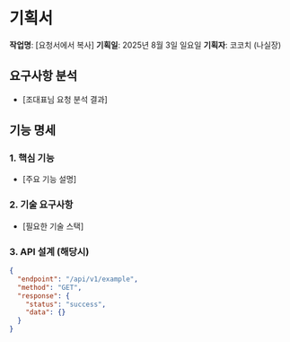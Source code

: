 # 기획서

**작업명**: [요청서에서 복사]
**기획일**: 2025년 8월 3일 일요일
**기획자**: 코코치 (나실장)

## 요구사항 분석
- [조대표님 요청 분석 결과]

## 기능 명세
### 1. 핵심 기능
- [주요 기능 설명]

### 2. 기술 요구사항
- [필요한 기술 스택]

### 3. API 설계 (해당시)
```json
{
  "endpoint": "/api/v1/example",
  "method": "GET",
  "response": {
    "status": "success",
    "data": {}
  }
}